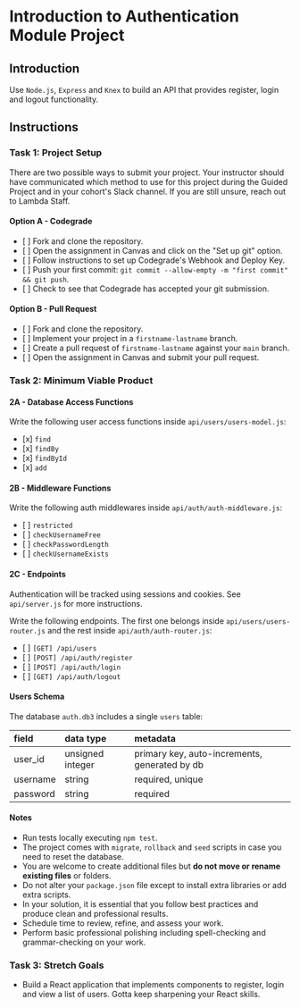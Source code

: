 # Introduction to Authentication Module Project

## Introduction

Use `Node.js`, `Express` and `Knex` to build an API that provides register, login and logout functionality.

## Instructions

### Task 1: Project Setup

There are two possible ways to submit your project. Your instructor should have communicated which method to use for this project during the Guided Project and in your cohort's Slack channel. If you are still unsure, reach out to Lambda Staff.

#### Option A - Codegrade

-    [ ] Fork and clone the repository.
-    [ ] Open the assignment in Canvas and click on the "Set up git" option.
-    [ ] Follow instructions to set up Codegrade's Webhook and Deploy Key.
-    [ ] Push your first commit: `git commit --allow-empty -m "first commit" && git push`.
-    [ ] Check to see that Codegrade has accepted your git submission.

#### Option B - Pull Request

-    [ ] Fork and clone the repository.
-    [ ] Implement your project in a `firstname-lastname` branch.
-    [ ] Create a pull request of `firstname-lastname` against your `main` branch.
-    [ ] Open the assignment in Canvas and submit your pull request.

### Task 2: Minimum Viable Product

#### 2A - Database Access Functions

Write the following user access functions inside `api/users/users-model.js`:

-    [x] `find`
-    [x] `findBy`
-    [x] `findById`
-    [x] `add`

#### 2B - Middleware Functions

Write the following auth middlewares inside `api/auth/auth-middleware.js`:

-    [ ] `restricted`
-    [ ] `checkUsernameFree`
-    [ ] `checkPasswordLength`
-    [ ] `checkUsernameExists`

#### 2C - Endpoints

Authentication will be tracked using sessions and cookies. See `api/server.js` for more instructions.

Write the following endpoints. The first one belongs inside `api/users/users-router.js` and the rest inside `api/auth/auth-router.js`:

-    [ ] `[GET] /api/users`
-    [ ] `[POST] /api/auth/register`
-    [ ] `[POST] /api/auth/login`
-    [ ] `[GET] /api/auth/logout`

#### Users Schema

The database `auth.db3` includes a single `users` table:

| field    | data type        | metadata                                      |
| :------- | :--------------- | :-------------------------------------------- |
| user_id  | unsigned integer | primary key, auto-increments, generated by db |
| username | string           | required, unique                              |
| password | string           | required                                      |

#### Notes

-    Run tests locally executing `npm test`.
-    The project comes with `migrate`, `rollback` and `seed` scripts in case you need to reset the database.
-    You are welcome to create additional files but **do not move or rename existing files** or folders.
-    Do not alter your `package.json` file except to install extra libraries or add extra scripts.
-    In your solution, it is essential that you follow best practices and produce clean and professional results.
-    Schedule time to review, refine, and assess your work.
-    Perform basic professional polishing including spell-checking and grammar-checking on your work.

### Task 3: Stretch Goals

-    Build a React application that implements components to register, login and view a list of users. Gotta keep sharpening your React skills.
